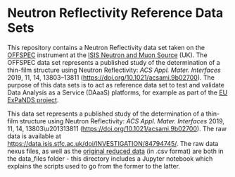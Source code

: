 # Neutron Reflectivity Reference Data Sets

This repository contains a Neutron Reflectivity data set taken on the [OFFSPEC](https://www.isis.stfc.ac.uk/Pages/offspec.aspx) instrument at the [ISIS Neutron and Muon Source](https://www.isis.stfc.ac.uk/) (UK). The OFFSPEC data set represents a published study of the determination of a thin-film structure using Neutron Reflectivity: *ACS Appl. Mater. Interfaces* 2019, 11, 14, 13803–13811 (https://doi.org/10.1021/acsami.9b02700). The purpose of this data sets is to act as reference data set to test and validate Data Analysis as a Service (DAaaS) platforms, for example as part of the [EU ExPaNDS project](https://expands.eu/).

This data set represents a published study of the determination of a thin-film structure using Neutron Reflectivity: *ACS Appl. Mater. Interfaces* 2019, 11, 14, 13803\u201313811 (https://doi.org/10.1021/acsami.9b02700). The raw data is available at https://data.isis.stfc.ac.uk/doi/INVESTIGATION/84794745/. The raw data nexus files, as well as the [original reduced data](https://github.com/DAaaS-reference-data/Reflectivity/blob/Runs_46992_46993_46994_polymer_on_Si.csv) (in .csv format) are both in the data_files folder - this directory includes a Jupyter notebook which explains the scripts used to go from the former to the latter.

